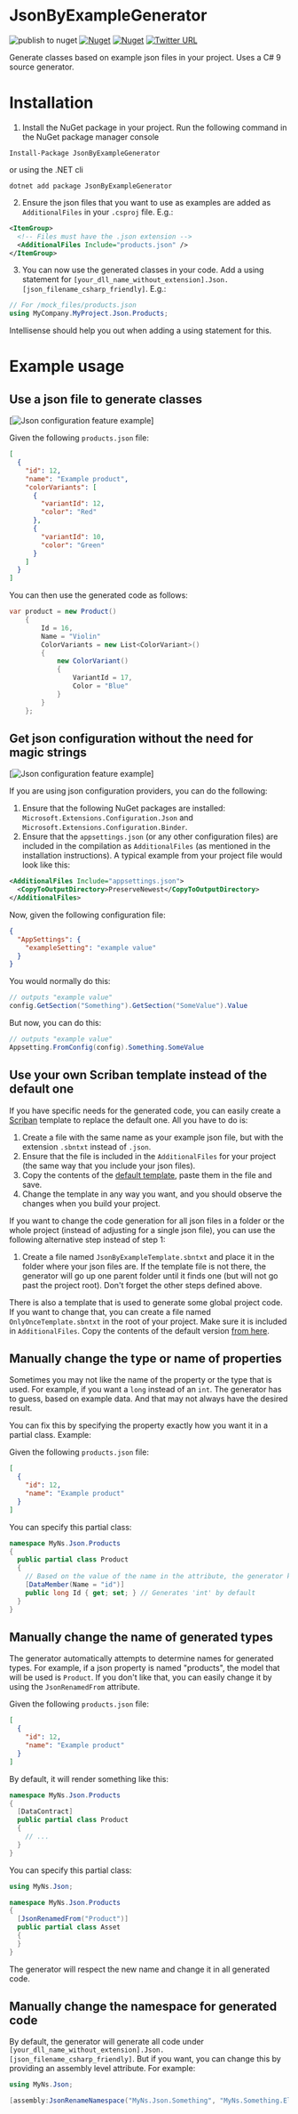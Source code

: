 # JsonByExampleGenerator

![publish to nuget](https://github.com/hermanussen/JsonByExampleGenerator/workflows/publish%20to%20nuget/badge.svg) [![Nuget](https://img.shields.io/nuget/v/JsonByExampleGenerator)](https://www.nuget.org/packages/JsonByExampleGenerator/) [![Nuget](https://img.shields.io/nuget/dt/JsonByExampleGenerator?label=nuget%20downloads)](https://www.nuget.org/packages/JsonByExampleGenerator/) [![Twitter URL](https://img.shields.io/twitter/url?style=social&url=https%3A%2F%2Ftwitter.com%2Fknifecore%2F)](https://twitter.com/knifecore)

Generate classes based on example json files in your project. Uses a C# 9 source generator.

# Installation

1. Install the NuGet package in your project. Run the following command in the NuGet package manager console
```
Install-Package JsonByExampleGenerator
```
or using the .NET cli
```
dotnet add package JsonByExampleGenerator
```
2. Ensure the json files that you want to use as examples are added as `AdditionalFiles` in your `.csproj` file. E.g.:
```xml
<ItemGroup>
  <!-- Files must have the .json extension -->
  <AdditionalFiles Include="products.json" />
</ItemGroup>
```
3. You can now use the generated classes in your code. Add a using statement for `[your_dll_name_without_extension].Json.[json_filename_csharp_friendly]`. E.g.:
```csharp
// For /mock_files/products.json
using MyCompany.MyProject.Json.Products;
```
Intellisense should help you out when adding a using statement for this.

# Example usage

## Use a json file to generate classes

[![Json configuration feature example](Media/jsonbyexample_simple.gif)]

Given the following `products.json` file:
```json
[
  {
    "id": 12,
    "name": "Example product",
    "colorVariants": [
      {
        "variantId": 12,
        "color": "Red"
      },
      {
        "variantId": 10,
        "color": "Green"
      }
    ]
  }
]
```

You can then use the generated code as follows:

```csharp
var product = new Product()
    {
        Id = 16,
        Name = "Violin"
        ColorVariants = new List<ColorVariant>()
        {
            new ColorVariant()
            {
                VariantId = 17,
                Color = "Blue"
            }
        }
    };
```

## Get json configuration without the need for magic strings

[![Json configuration feature example](Media/jsonbyexample_config.gif)]

If you are using json configuration providers, you can do the following:

1. Ensure that the following NuGet packages are installed: `Microsoft.Extensions.Configuration.Json` and `Microsoft.Extensions.Configuration.Binder`.
2. Ensure that the `appsettings.json` (or any other configuration files) are included in the compilation as `AdditionalFiles` (as mentioned in the installation instructions). A typical example from your project file would look like this:
```xml
<AdditionalFiles Include="appsettings.json">
  <CopyToOutputDirectory>PreserveNewest</CopyToOutputDirectory>
</AdditionalFiles>
``` 

Now, given the following configuration file:
```json
{
  "AppSettings": {
    "exampleSetting": "example value"
  }
}
```

You would normally do this:
```csharp
// outputs "example value"
config.GetSection("Something").GetSection("SomeValue").Value
```
But now, you can do this:
```csharp
// outputs "example value"
Appsetting.FromConfig(config).Something.SomeValue
```

## Use your own Scriban template instead of the default one

If you have specific needs for the generated code, you can easily create a [Scriban](https://github.com/scriban/scriban) template to replace the default one. All you have to do is:
1. Create a file with the same name as your example json file, but with the extension `.sbntxt` instead of `.json`.
2. Ensure that the file is included in the `AdditionalFiles` for your project (the same way that you include your json files).
3. Copy the contents of the [default template](JsonByExampleGenerator.Generator/JsonByExampleTemplate.sbntxt), paste them in the file and save.
4. Change the template in any way you want, and you should observe the changes when you build your project.

If you want to change the code generation for all json files in a folder or the whole project (instead of adjusting for a single json file), you can use the following alternative step instead of step 1:
1. Create a file named `JsonByExampleTemplate.sbntxt` and place it in the folder where your json files are. If the template file is not there, the generator will go up one parent folder until it finds one (but will not go past the project root). Don't forget the other steps defined above.

There is also a template that is used to generate some global project code. If you want to change that, you can create a file named `OnlyOnceTemplate.sbntxt` in the root of your project. Make sure it is included in `AdditionalFiles`. Copy the contents of the default version [from here](JsonByExampleGenerator.Generator/OnlyOnceTemplate.sbntxt).

## Manually change the type or name of properties

Sometimes you may not like the name of the property or the type that is used. For example, if you want a `long` instead of an `int`. The generator has to guess, based on example data. And that may not always have the desired result.

You can fix this by specifying the property exactly how you want it in a partial class. Example:

Given the following `products.json` file:
```json
[
  {
    "id": 12,
    "name": "Example product"
  }
]
```

You can specify this partial class:

```csharp
namespace MyNs.Json.Products
{
  public partial class Product
  {
    // Based on the value of the name in the attribute, the generator knows not to generate this property
    [DataMember(Name = "id")]
    public long Id { get; set; } // Generates 'int' by default
  }
}
```

## Manually change the name of generated types

The generator automatically attempts to determine names for generated types. For example, if a json property is named "products", the model that will be used is `Product`. If you don't like that, you can easily change it by using the `JsonRenamedFrom` attribute.

Given the following `products.json` file:
```json
[
  {
    "id": 12,
    "name": "Example product"
  }
]
```

By default, it will render something like this:
```csharp
namespace MyNs.Json.Products
{
  [DataContract]
  public partial class Product
  {
    // ...
  }
}
```

You can specify this partial class:

```csharp
using MyNs.Json;

namespace MyNs.Json.Products
{
  [JsonRenamedFrom("Product")]
  public partial class Asset
  {
  }
}
```

The generator will respect the new name and change it in all generated code.

## Manually change the namespace for generated code

By default, the generator will generate all code under `[your_dll_name_without_extension].Json.[json_filename_csharp_friendly]`. But if you want, you can change this by providing an assembly level attribute. For example:
```csharp
using MyNs.Json;

[assembly:JsonRenameNamespace("MyNs.Json.Something", "MyNs.Something.Else")]
```
